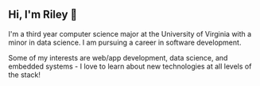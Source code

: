 ## Hi, I'm Riley 👋
I'm a third year computer science major at the University of Virginia with a minor in data science. I am pursuing a career in software development. 

Some of my interests are web/app development, data science, and embedded systems - I love to learn about new technologies at all levels of the stack!



<!---
nfletcher27/nfletcher27 is a ✨ special ✨ repository because its `README.md` (this file) appears on your GitHub profile.
You can click the Preview link to take a look at your changes.
--->
